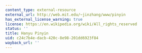 ```yaml
---
content_type: external-resource
external_url: http://web.mit.edu/~jinzhang/www/pinyin
has_external_license_warning: true
license: https://en.wikipedia.org/wiki/All_rights_reserved
status: ''
title: Hanyu Pinyin
uid: c24c7b4e-dacb-420c-8e98-201dd6923f84
wayback_url: ''
---
```

